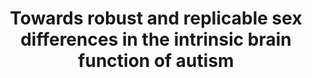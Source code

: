 ---
layout: publications
title: 'Towards robust and replicable sex differences in the intrinsic brain function of autism'
authors: D.L. Floris, J.O.A. Filho, M-C. Lai, S. Giavasis, M. Oldehinkel, M. Mennes, T. Charman, J. Tillmann, G. Dumas, C. Ecker, F. Dell’Acqua, T. Banaschewski, C. Moessnang, S. Baron-Cohen, S. Durston, E. Loth, D.G.M. Murphy, J.K. Buitelaar, C.F. Beckmann, M.P. Milham, A. Di Martino
publication: Molecular Autism
year: 2021
link: https://molecularautism.biomedcentral.com/articles/10.1186/s13229-021-00415-z
type: Journal Paper
category: Experimental

---